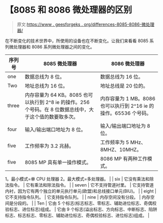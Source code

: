 # 【8085 和 8086 微处理器的区别

> 原文:[https://www . geesforgeks . org/differences-8085-8086-微处理器/](https://www.geeksforgeeks.org/differences-8085-8086-microprocessor/)

在不断变化的技术世界中，所使用的设备也在不断变化。让我们来看看 8085 系列微处理器和 8086 系列微处理器之间的变化。

| 序列号 | 8085 微处理器 | 8086 微处理器 |
| --- | --- | --- |
| one | 数据总线为 8 位。 | 数据总线为 16 位。 |
| Two | 地址总线为 16 位。 | 地址总线是 20 位的。 |
| three | 内存容量为 64 KB。8085 也可以执行到 2^8 ie 的操作。256 个号码。在 8 位数据总线中，大于这个值的数要取多次。 | 内存容量为 1 MB。8086 也可以执行到 2^16 ie 的操作。65536 个号码。 |
| four | 输入/输出端口地址为 8 位。 | 输入/输出端口地址为 8 位。 |
| five | 工作频率为 3.2 兆赫。 | 工作频率为 5 MHz、8MHZ、10MHZ。 |
| five | 8085 MP 具有单一操作模式。 | 8086 MP 有两种工作模式。
1。最小模式=单 CPU 处理器
2。最大模式=多处理器。 |
| six | 它没有乘法和除法指令。 | 它有乘法和除法指令。 |
| seven | 它不支持管道衬里。 | 它支持管道内衬，因为它有两个独立的单元执行单元(欧盟)和总线接口单元(BIU)。 |
| eight | 它不支持指令队列。 | 它支持指令队列。 |
| nine | 内存空间没有分段。 | 内存空间是分段的。 |
| Ten | 它由 5 个标志(标志标志、零标志、辅助进位标志、奇偶校验标志、进位标志)组成。 | 它由 9 个标志(溢出标志、方向标志、中断标志、陷阱标志、标志标志、零标志、辅助进位标志、奇偶校验标志、进位标志)组成。 |